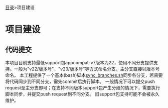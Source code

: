 [目录](README.md)>项目建设

# 项目建设

## 代码提交
本项目目前支持最低support包appcompat-v7版本为22，使用不同分支提供支持。一般为"v22/版本号"，"v23/版本号"等方式命名分支，主分支直接以版本号命名。
本工程提供了一个基本(bash)脚本[sync_branches.sh](../../sync_branches.sh)同步各分支，若需要将代码同步到不同分支，需先commit后执行脚本。
一般情况下可以提交push request至主分支即可；在支持不同版本support包产生分歧的情况下，需要执行脚本同步，并提交push request到不同分支。
旧support包支持可能不会被永久维护。
